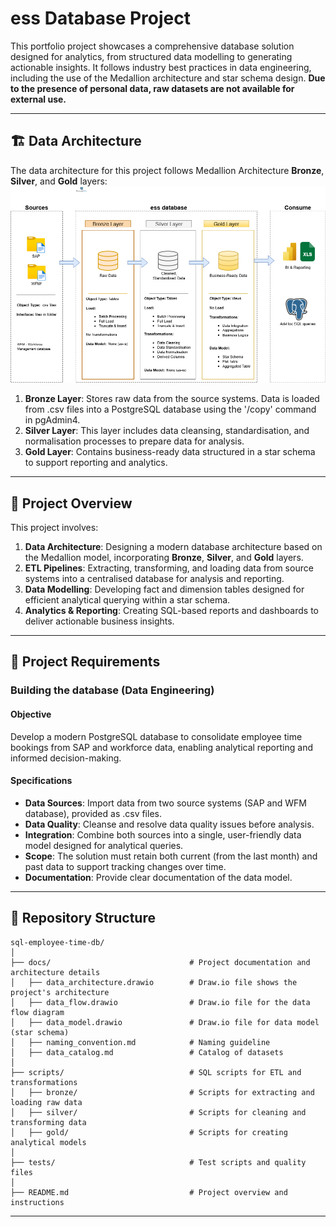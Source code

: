  # ess Database Project

This portfolio project showcases a comprehensive database solution designed for analytics, from structured data modelling to generating actionable insights. It follows industry best practices in data engineering, including the use of the Medallion architecture and star schema design. **Due to the presence of personal data, raw datasets are not available for external use.**

---
## 🏗️ Data Architecture

The data architecture for this project follows Medallion Architecture **Bronze**, **Silver**, and **Gold** layers:
![Data Architecture](documents/data_architecture.png)

1. **Bronze Layer**: Stores raw data from the source systems. Data is loaded from .csv files into a PostgreSQL database using the '/copy' command in pgAdmin4.
2. **Silver Layer**: This layer includes data cleansing, standardisation, and normalisation processes to prepare data for analysis.
3. **Gold Layer**: Contains business-ready data structured in a star schema to support reporting and analytics.

---
## 📖 Project Overview

This project involves:

1. **Data Architecture**: Designing a modern database architecture based on the Medallion model, incorporating **Bronze**, **Silver**, and **Gold** layers.
2. **ETL Pipelines**: Extracting, transforming, and loading data from source systems into a centralised database for analysis and reporting.
3. **Data Modelling**: Developing fact and dimension tables designed for efficient analytical querying within a star schema.
4. **Analytics & Reporting**: Creating SQL-based reports and dashboards to deliver actionable business insights.

---


## 🚀 Project Requirements

### Building the database (Data Engineering)

#### Objective
Develop a modern PostgreSQL database to consolidate employee time bookings from SAP and workforce data, enabling analytical reporting and informed decision-making.

#### Specifications
- **Data Sources**: Import data from two source systems (SAP and WFM database), provided as .csv files.
- **Data Quality**: Cleanse and resolve data quality issues before analysis.
- **Integration**: Combine both sources into a single, user-friendly data model designed for analytical queries.
- **Scope**: The solution must retain both current (from the last month) and past data to support tracking changes over time.
- **Documentation**: Provide clear documentation of the data model.

---

## 📂 Repository Structure
```
sql-employee-time-db/
│
├── docs/                               # Project documentation and architecture details
│   ├── data_architecture.drawio        # Draw.io file shows the project's architecture
│   ├── data_flow.drawio                # Draw.io file for the data flow diagram
│   ├── data_model.drawio               # Draw.io file for data model (star schema)
│   ├── naming_convention.md            # Naming guideline
│   ├── data_catalog.md                 # Catalog of datasets
│
├── scripts/                            # SQL scripts for ETL and transformations
│   ├── bronze/                         # Scripts for extracting and loading raw data
│   ├── silver/                         # Scripts for cleaning and transforming data
│   ├── gold/                           # Scripts for creating analytical models
│
├── tests/                              # Test scripts and quality files
│
├── README.md                           # Project overview and instructions

```
---
